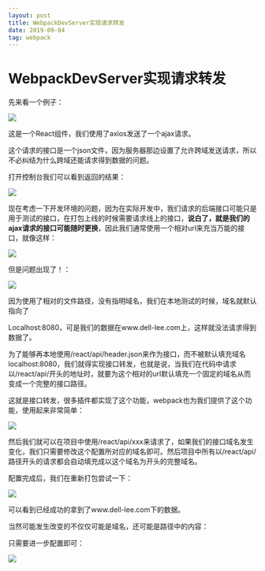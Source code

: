 ```yaml
---
layout: post
title: WebpackDevServer实现请求转发
date: 2019-09-04
tag: webpack
---
```


WebpackDevServer实现请求转发
============================

先来看一个例子：

![](/images/posts/2019-09-04-×webpack-webpack_webpackDevServer/be7131130e6e32076b4a0bcbf3dc739f.png)

这是一个React组件，我们使用了axios发送了一个ajax请求。

这个请求的接口是一个json文件，因为服务器那边设置了允许跨域发送请求，所以不必纠结为什么跨域还能请求得到数据的问题。

打开控制台我们可以看到返回的结果：

![](/images/posts/2019-09-04-×webpack-webpack_webpackDevServer/ce3f11d294f02b24a584f6062a980cf8.png)

现在考虑一下开发环境的问题，因为在实际开发中，我们请求的后端接口可能只是用于测试的接口，在打包上线的时候需要请求线上的接口，**说白了，就是我们的ajax请求的接口可能随时更换**，因此我们通常使用一个相对url来充当万能的接口，就像这样：

![](/images/posts/2019-09-04-×webpack-webpack_webpackDevServer/05d1cc50b47f3d83125f4b01bb7a31fe.png)

但是问题出现了！：

![](/images/posts/2019-09-04-×webpack-webpack_webpackDevServer/2b17313cedb68cc6f6d725c1c666270e.png)

因为使用了相对的文件路径，没有指明域名，我们在本地测试的时候，域名就默认指向了

Localhost:8080，可是我们的数据在www.dell-lee.com上，这样就没法请求得到数据了。

为了能够再本地使用/react/api/header.json来作为接口，而不被默认填充域名localhost:8080，我们就得实现接口转发，也就是说，当我们在代码中请求以/react/api/开头的地址时，就要为这个相对的url默认填充一个固定的域名从而变成一个完整的接口路径。

这就是接口转发，很多插件都实现了这个功能，webpack也为我们提供了这个功能，使用起来非常简单：

![](/images/posts/2019-09-04-×webpack-webpack_webpackDevServer/7bdb640f477d1d167a1bd3eb131fb3b8.png)

然后我们就可以在项目中使用/react/api/xxx来请求了，如果我们的接口域名发生变化，我们只需要修改这个配置所对应的域名即可。然后项目中所有以/react/api/路径开头的请求都会自动填充成以这个域名为开头的完整域名。

配置完成后，我们在重新打包尝试一下：

![](/images/posts/2019-09-04-×webpack-webpack_webpackDevServer/0e4fe563da947e3e2b006e101bb02782.png)

可以看到已经成功的拿到了www.dell-lee.com下的数据。

当然可能发生改变的不仅仅可能是域名，还可能是路径中的内容：

只需要进一步配置即可：

![](/images/posts/2019-09-04-×webpack-webpack_webpackDevServer/78d652fb3ca4112028990af2b780ef6d.png)
